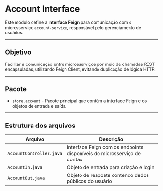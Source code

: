 # Account Interface

Este módulo define a **interface Feign** para comunicação com o microsserviço `account-service`, responsável pelo gerenciamento de usuários.

---

## Objetivo

Facilitar a comunicação entre microsserviços por meio de chamadas REST encapsuladas, utilizando Feign Client, evitando duplicação de lógica HTTP.

---

## Pacote

- `store.account` - Pacote principal que contém a interface Feign e os objetos de entrada e saída.

---

## Estrutura dos arquivos

| Arquivo                  | Descrição                                                               |
| ------------------------ | ----------------------------------------------------------------------- |
| `AccountController.java` | Interface Feign com os endpoints disponíveis do microsserviço de contas |
| `AccountIn.java`         | Objeto de entrada para criação e login                                  |
| `AccountOut.java`        | Objeto de resposta contendo dados públicos do usuário                   |

